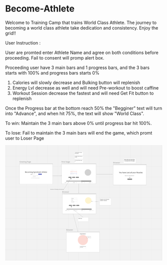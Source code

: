 # Become-Athlete


Welcome to Training Camp that trains World Class Athlete. The journey to becoming a world class athlete take dedication and consistency. Enjoy the grid!!

User Instruction : 

User are promted enter Athlete Name and agree on both conditions before proceeding. Fail to consent will promp alert box. 

Proceeding user have 3 main bars and 1 progress bars, and the 3 bars starts with 100% and progress bars starts 0%

1. Calories will slowly decrease and Bulking button will replenish 
2. Energy Lvl decrease as well and will need Pre-workout to boost caffine 
3. Workout Session decrease the fastest and will need Get Fit button to replenish 

Once the Progress bar at the bottom reach 50% the "Begginer" text will turn into "Advance", and when hit 75%, the text will show "World Class".


To win:
Maintain the 3 main bars above 0% until progress bar hit 100%.

To lose: 
Fail to maintain the 3 main bars will end the game, which promt user to Loser Page



![wireframe](/img/training_camp_wireframe.png)